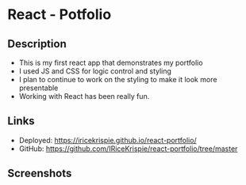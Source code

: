 # React - Potfolio
## Description
* This is my first react app that demonstrates my portfolio
* I used JS and CSS for logic control and styling
* I plan to continue to work on the styling to make it look more presentable
* Working with React has been really fun.
## Links
* Deployed: https://iricekrispie.github.io/react-portfolio/
* GitHub: https://github.com/IRiceKrispie/react-portfolio/tree/master

## Screenshots
